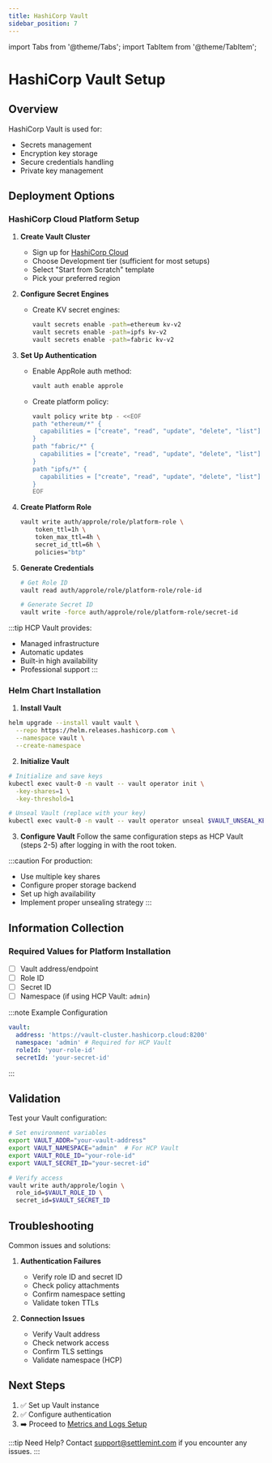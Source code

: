 ```yaml
---
title: HashiCorp Vault
sidebar_position: 7
---
```


import Tabs from '@theme/Tabs';
import TabItem from '@theme/TabItem';

# HashiCorp Vault Setup

## Overview

HashiCorp Vault is used for:

- Secrets management
- Encryption key storage
- Secure credentials handling
- Private key management

## Deployment Options

<Tabs>
<TabItem value="cloud" label="HCP Vault (Recommended)" default>

### HashiCorp Cloud Platform Setup

1. **Create Vault Cluster**

   - Sign up for [HashiCorp Cloud](https://portal.cloud.hashicorp.com)
   - Choose Development tier (sufficient for most setups)
   - Select "Start from Scratch" template
   - Pick your preferred region

2. **Configure Secret Engines**

   - Create KV secret engines:
     ```bash
     vault secrets enable -path=ethereum kv-v2
     vault secrets enable -path=ipfs kv-v2
     vault secrets enable -path=fabric kv-v2
     ```

3. **Set Up Authentication**

   - Enable AppRole auth method:
     ```bash
     vault auth enable approle
     ```
   - Create platform policy:
     ```bash
     vault policy write btp - <<EOF
     path "ethereum/*" {
       capabilities = ["create", "read", "update", "delete", "list"]
     }
     path "fabric/*" {
       capabilities = ["create", "read", "update", "delete", "list"]
     }
     path "ipfs/*" {
       capabilities = ["create", "read", "update", "delete", "list"]
     }
     EOF
     ```

4. **Create Platform Role**

   ```bash
   vault write auth/approle/role/platform-role \
       token_ttl=1h \
       token_max_ttl=4h \
       secret_id_ttl=6h \
       policies="btp"
   ```

5. **Generate Credentials**

   ```bash
   # Get Role ID
   vault read auth/approle/role/platform-role/role-id

   # Generate Secret ID
   vault write -force auth/approle/role/platform-role/secret-id
   ```

:::tip
HCP Vault provides:

- Managed infrastructure
- Automatic updates
- Built-in high availability
- Professional support
  :::

</TabItem>
<TabItem value="helm" label="Self-Hosted">

### Helm Chart Installation

1. **Install Vault**

```bash
helm upgrade --install vault vault \
  --repo https://helm.releases.hashicorp.com \
  --namespace vault \
  --create-namespace
```

2. **Initialize Vault**

```bash
# Initialize and save keys
kubectl exec vault-0 -n vault -- vault operator init \
  -key-shares=1 \
  -key-threshold=1

# Unseal Vault (replace with your key)
kubectl exec vault-0 -n vault -- vault operator unseal $VAULT_UNSEAL_KEY
```

3. **Configure Vault**
   Follow the same configuration steps as HCP Vault (steps 2-5) after logging in with the root token.

:::caution
For production:

- Use multiple key shares
- Configure proper storage backend
- Set up high availability
- Implement proper unsealing strategy
  :::

</TabItem>
</Tabs>

## Information Collection

<div className="alert alert--success" role="alert">

### Required Values for Platform Installation

- [ ] Vault address/endpoint
- [ ] Role ID
- [ ] Secret ID
- [ ] Namespace (if using HCP Vault: `admin`)

:::note Example Configuration

```yaml
vault:
  address: 'https://vault-cluster.hashicorp.cloud:8200'
  namespace: 'admin' # Required for HCP Vault
  roleId: 'your-role-id'
  secretId: 'your-secret-id'
```

:::

</div>

## Validation

Test your Vault configuration:

```bash
# Set environment variables
export VAULT_ADDR="your-vault-address"
export VAULT_NAMESPACE="admin"  # For HCP Vault
export VAULT_ROLE_ID="your-role-id"
export VAULT_SECRET_ID="your-secret-id"

# Verify access
vault write auth/approle/login \
  role_id=$VAULT_ROLE_ID \
  secret_id=$VAULT_SECRET_ID
```

## Troubleshooting

Common issues and solutions:

1. **Authentication Failures**

   - Verify role ID and secret ID
   - Check policy attachments
   - Confirm namespace setting
   - Validate token TTLs

2. **Connection Issues**
   - Verify Vault address
   - Check network access
   - Confirm TLS settings
   - Validate namespace (HCP)

## Next Steps

1. ✅ Set up Vault instance
2. ✅ Configure authentication
3. ➡️ Proceed to [Metrics and Logs Setup](/documentation/docs/launch-platform/self-hosted/installation-guide/prerequisites/metrics-and-logs)

:::tip Need Help?
Contact [support@settlemint.com](mailto:support@settlemint.com) if you encounter any issues.
:::
